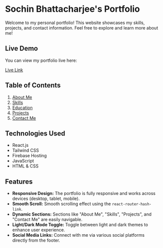 # Sochin Bhattacharjee's Portfolio

Welcome to my personal portfolio! This website showcases my skills, projects, and contact information. Feel free to explore and learn more about me!

## Live Demo

You can view my portfolio live here:

[Live Link](https://my-portfolio-c8093.web.app/)

## Table of Contents

1. [About Me](#about-me)
2. [Skills](#skills)
3. [Education](#education)
4. [Projects](#projects)
5. [Contact Me](#contact-me)

## Technologies Used

- React.js
- Tailwind CSS
- Firebase Hosting
- JavaScript
- HTML & CSS

## Features

- **Responsive Design:** The portfolio is fully responsive and works across devices (desktop, tablet, mobile).
- **Smooth Scroll:** Smooth scrolling effect using the `react-router-hash-link`.
- **Dynamic Sections:** Sections like "About Me", "Skills", "Projects", and "Contact Me" are easily navigable.
- **Light/Dark Mode Toggle:** Toggle between light and dark themes to enhance user experience.
- **Social Media Links:** Connect with me via various social platforms directly from the footer.
